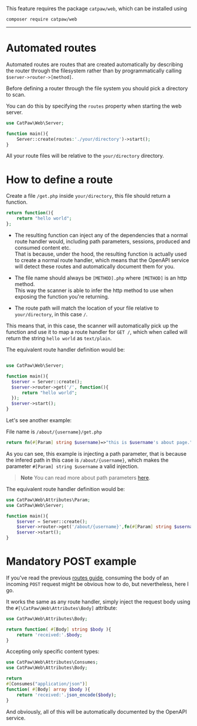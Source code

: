 This feature requires the package `catpaw/web`, which can be installed using<br/>
```
composer require catpaw/web
```
<hr/>

# Automated routes

Automated routes are routes that are created automatically by describing the router through the filesystem rather than by programmatically calling `$server->router->[method]`.

Before defining a router through the file system you should pick a directory to scan.

You can do this by specifying the `routes` property when starting the web server.
```php
use CatPaw\Web\Server;

function main(){
    Server::create(routes:'./your/directory')->start();
}
```
All your route files will be relative to the `your/directory` directory.

# How to define a route

Create a file `/get.php` inside  `your/directory`, this file should return a function.
```php
return function(){
    return "hello world";
};
```

- The resulting function can inject any of the dependencies that a normal route handler would, including path parameters, sessions, produced and consumed content etc.<br/>
  That is because, under the hood, the resulting function is actually used to create a normal route handler, which means that the OpenAPI service will detect these routes and automatically document them for you.

- The file name should always be `[METHOD].php` where `[METHOD]` is an http method.<br/>
  This way the scanner is able to infer the http method to use when exposing the function you're returning.

- The route path will match the location of your file relative to `your/directory`, in this case `/`.

This means that, in this case, the scanner will automatically pick up the function and use it to map a route handler for `GET /`, which when called will return the string `hello world` as `text/plain`.

The equivalent route handler definition would be:

```php

use CatPaw\Web\Server;

function main(){
  $server = Server::create();
  $server->router->get('/', function(){
      return "hello world";
  });
  $server->start();
}
```

Let's see another example:

File name is `/about/{username}/get.php`

```php
return fn(#[Param] string $username)=>"this is $username's about page.";
```

As you can see, this example is injecting a path parameter, that is because the infered path in this case is `/about/{username}`, which makes the parameter `#[Param] string $username` a valid injection.

> **Note** You can read more about path parameters [here](https://github.com/tncrazvan/catpaw-core/blob/master/docs/2.path-parameters.md).

The equivalent route handler definition would be:

```php
use CatPaw\Web\Attributes\Param;
use CatPaw\Web\Server;

function main(){
    $server = Server::create();
    $server->router->get('/about/{username}',fn(#[Param] string $username)=>"this is $username's about page.");
    $server->start();
}
```

# Mandatory POST example

If you've read the previous [routes guide](https://github.com/tncrazvan/catpaw-core/blob/master/docs/1.routes.md), consuming the body of an incoming `POST` request might be obvious how to do, but nevertheless, here I go.

It works the same as any route handler, simply inject the request body using the `#[\CatPaw\Web\Attributes\Body]` attribute:

```php
use CatPaw\Web\Attributes\Body;

return function( #[Body] string $body ){
    return 'received:'.$body;
}
```
Accepting only specific content types:

```php
use CatPaw\Web\Attributes\Consumes;
use CatPaw\Web\Attributes\Body;

return 
#[Consumes("application/json")]
function( #[Body] array $body ){
    return 'received:'.json_encode($body);
}
```

And obviously, all of this will be automatically documented by the OpenAPI service.
